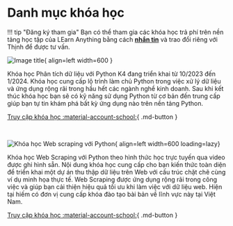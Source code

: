 # Danh mục khóa học

!!! tip "Đăng ký tham gia"
	Bạn có thể tham gia các khóa học trả phí trên nền tảng học tập của LEarn Anything bằng cách **[nhắn tin](https://www.messenger.com/t/mr.thinh.ueh)** và trao đổi riêng với Thịnh để được tư vấn.

<div class="result" markdown>

![Image title](https://learn-anything.vn/wp-content/uploads/2023/10/phan-tich-du-lieu-voi-python-4.png){ align=left width=600 }

Khóa học Phân tích dữ liệu với Python K4 đang triển khai từ 10/2023 đến 1/2024. Khóa học cung cấp lộ trình làm chủ Python trong việc xử lý dữ liệu và ứng dụng rộng rãi trong hầu hết các ngành nghề kinh doanh. Sau khi kết thúc khóa học bạn sẽ có kỹ năng sử dụng Python từ cơ bản đến trung cấp giúp bạn tự tin khám phá bất kỳ ứng dụng nào trên nền tảng Python.

[Truy cập khóa học :material-account-school:](https://learn-anything.vn/course/phan-tich-du-lieu-voi-python-khoa-4/){ .md-button }

</div>

<!-- Adding a break for separation -->
<br clear="all"/>

<div class="result" markdown>

![Khóa học Web scraping với Python](https://learn-anything.vn/wp-content/uploads/2023/10/khoa-hoc-python-web-scraping.png){ align=left width=600 loading=lazy}

Khóa học Web Scraping với Python theo hình thức học trực tuyến qua video được ghi hình sẵn. Nội dung khóa học cung cấp cho bạn kiến thức toàn diện để triển khai một dự án thu thập dữ liệu trên Web với cấu trúc chặt chẽ cùng ví dụ minh họa thực tế. Web Scraping được ứng dụng rộng rãi trong công việc và giúp bạn cải thiện hiệu quả tối ưu khi làm việc với dữ liệu web. Hiện tại hiếm có đơn vị cung cấp khóa đào tạo bài bản về lĩnh vực này tại Việt Nam.

[Truy cập khóa học :material-account-school:](https://learn-anything.vn/course/python-web-scraping-thu-thap-du-lieu-web/){ .md-button }

</div>


